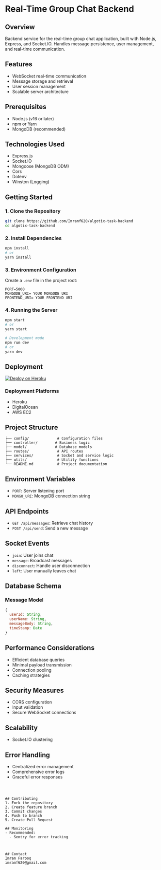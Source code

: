 # Real-Time Group Chat Backend

## Overview
Backend service for the real-time group chat application, built with Node.js, Express, and Socket.IO. Handles message persistence, user management, and real-time communication.

## Features
- WebSocket real-time communication
- Message storage and retrieval
- User session management
- Scalable server architecture

## Prerequisites
- Node.js (v16 or later)
- npm or Yarn
- MongoDB (recommended)

## Technologies Used
- Express.js
- Socket.IO
- Mongoose (MongoDB ODM)
- Cors
- Dotenv
- Winston (Logging)

## Getting Started

### 1. Clone the Repository
```bash
git clone https://github.com/Imranf620/algotix-task-backend
cd algotix-task-backend
```

### 2. Install Dependencies
```bash
npm install
# or
yarn install
```

### 3. Environment Configuration
Create a `.env` file in the project root:
```
PORT=5000
MONGODB_URI= YOUR MONGODB URI
FRONTEND_URI= YOUR FRONTEND URI
```

### 4. Running the Server
```bash
npm start
# or
yarn start

# Development mode
npm run dev
# or
yarn dev
```

## Deployment
[![Deploy on Heroku](https://www.herokucdn.com/deploy/button.svg)](https://heroku.com/deploy)

### Deployment Platforms
- Heroku
- DigitalOcean
- AWS EC2

## Project Structure
```
├── config/             # Configuration files
├── controller/        # Business logic
├── model/             # Database models
├── routes/             # API routes
├── services/           # Socket and service logic
├── utils/              # Utility functions
└── README.md           # Project documentation
```

## Environment Variables
- `PORT`: Server listening port
- `MONGO_URI`: MongoDB connection string

## API Endpoints
- `GET /api/messages`: Retrieve chat history
- `POST /api/send`: Send a new message

## Socket Events
- `join`: User joins chat
- `message`: Broadcast messages
- `disconnect`: Handle user disconnection
- `left`: User manually leaves chat

## Database Schema
### Message Model
```javascript
{
  userId: String,
  userName: String,
  messageBody: String,
  timeStamp: Date
}
```

## Performance Considerations
- Efficient database queries
- Minimal payload transmission
- Connection pooling
- Caching strategies

## Security Measures
- CORS configuration
- Input validation
- Secure WebSocket connections


## Scalability
- Socket.IO clustering

## Error Handling
- Centralized error management
- Comprehensive error logs
- Graceful error responses


```



## Contributing
1. Fork the repository
2. Create feature branch
3. Commit changes
4. Push to branch
5. Create Pull Request

## Monitoring
- Recommended: 
  - Sentry for error tracking



## Contact
Imran Farooq
imranf620@gmail.com